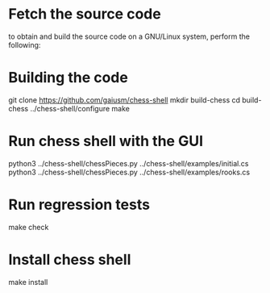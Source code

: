 Fetch the source code
=====================


to obtain and build the source code on a GNU/Linux system, perform the
following:

Building the code
=================

git clone https://github.com/gaiusm/chess-shell
mkdir build-chess
cd build-chess
../chess-shell/configure
make


Run chess shell with the GUI
============================

python3 ../chess-shell/chessPieces.py ../chess-shell/examples/initial.cs
python3 ../chess-shell/chessPieces.py ../chess-shell/examples/rooks.cs


Run regression tests
====================

make check


Install chess shell
===================

make install
